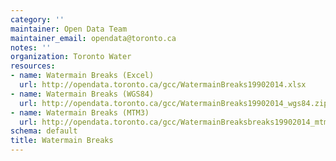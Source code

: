 ```yaml
---
category: ''
maintainer: Open Data Team
maintainer_email: opendata@toronto.ca
notes: ''
organization: Toronto Water
resources:
- name: Watermain Breaks (Excel)
  url: http://opendata.toronto.ca/gcc/WatermainBreaks19902014.xlsx
- name: Watermain Breaks (WGS84)
  url: http://opendata.toronto.ca/gcc/WatermainBreaks19902014_wgs84.zip
- name: Watermain Breaks (MTM3)
  url: http://opendata.toronto.ca/gcc/WatermainBreaksbreaks19902014_mtm3.zip
schema: default
title: Watermain Breaks
---
```

